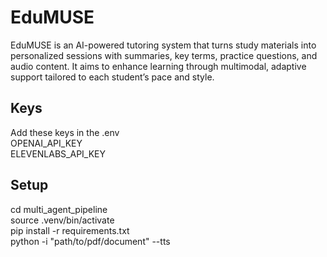 # EduMUSE
EduMUSE is an AI-powered tutoring system that turns study materials into personalized sessions with summaries, key terms, practice questions, and audio content. It aims to enhance learning through multimodal, adaptive support tailored to each student’s pace and style.

## Keys
Add these keys in the .env  
OPENAI_API_KEY  
ELEVENLABS_API_KEY  

## Setup
cd multi_agent_pipeline  
source .venv/bin/activate  
pip install -r requirements.txt  
python -i "path/to/pdf/document" --tts  


